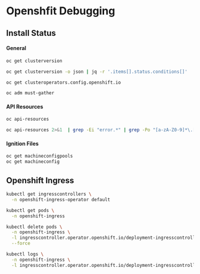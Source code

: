 # Openshfit Debugging

## Install Status

#### General

```bash
oc get clusterversion

oc get clusterversion -o json | jq -r '.items[].status.conditions[]'
```

```bash
oc get clusteroperators.config.openshift.io
```

```bash
oc adm must-gather
```

#### API Resources

```bash
oc api-resources

oc api-resources 2>&1  | grep -Ei "error.*" | grep -Po "[a-zA-Z0-9]*\.[a-zA-Z0-9]*\.[a-zA-Z0-9]*/[a-zA-Z0-9]*"
```

#### Ignition Files

```bash
oc get machineconfigpools
oc get machineconfig
```

## Openshift Ingress

```bash
kubectl get ingresscontrollers \
  -n openshift-ingress-operator default
```

```bash
kubectl get pods \
  -n openshift-ingress

kubectl delete pods \
  -n openshift-ingress \
  -l ingresscontroller.operator.openshift.io/deployment-ingresscontroller=default \
  --force

kubectl logs \
  -n openshift-ingress \
  -l ingresscontroller.operator.openshift.io/deployment-ingresscontroller=default --follow
```

